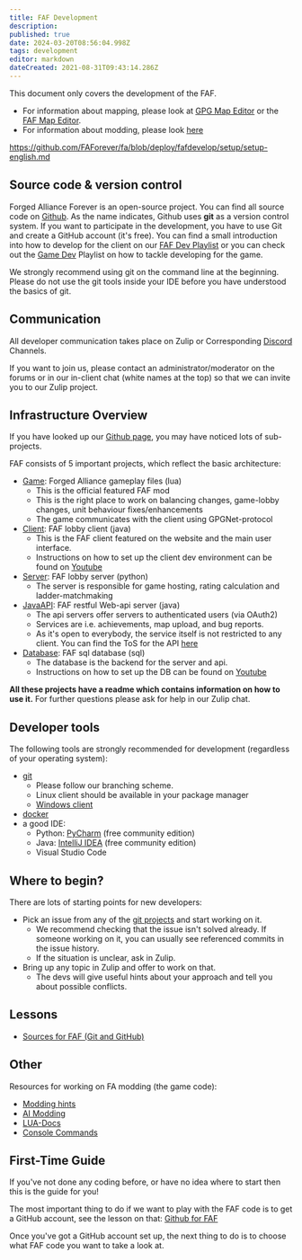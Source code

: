 ```yaml
---
title: FAF Development
description: 
published: true
date: 2024-03-20T08:56:04.998Z
tags: development
editor: markdown
dateCreated: 2021-08-31T09:43:14.286Z
---
```


This document only covers the development of the FAF.
- For information about mapping, please look at [GPG Map Editor](/Development/Mapping/GPG-Map-Editor) or the [FAF Map Editor](/Development/Mapping/FA-Forever-Map-Editor).
- For information about modding, please look [here](/Development/Modding/Modding)


https://github.com/FAForever/fa/blob/deploy/fafdevelop/setup/setup-english.md
## Source code & version control

Forged Alliance Forever is an open-source project. You can find all source code on [Github](https://github.com/FAForever). As the name indicates, Github uses **git** as a version control system. If you want to participate in the development, you have to use Git and create a GitHub account (it's free). You can find a small introduction into how to develop for the client on our [FAF Dev Playlist](https://youtube.com/playlist?list=PL0nxuIUIjpFv6cjiaEwwVYpn3utdVUshc) or you can check out the [Game Dev](https://youtube.com/playlist?list=PL0nxuIUIjpFvqJ5i1HfPwoA8FnBCtGLWn) Playlist on how to tackle developing for the game.

We strongly recommend using git on the command line at the beginning.
Please do not use the git tools inside your IDE before you have understood the basics of git.

## Communication

All developer communication takes place on Zulip or Corresponding [Discord](https://discord.gg/2u36D9V) Channels.

If you want to join us, please contact an administrator/moderator on the forums or in our in-client chat (white names at the top) so that we can invite you to our Zulip project. 


## Infrastructure Overview

If you have looked up our [Github page](https://github.com/FAForever), you may have noticed lots of sub-projects.

FAF consists of 5 important projects, which reflect the basic architecture:
- [Game](https://github.com/FAForever/fa): Forged Alliance gameplay files (lua)
	- This is the official featured FAF mod
	- This is the right place to work on balancing changes, game-lobby changes, unit behaviour fixes/enhancements
	- The game communicates with the client using GPGNet-protocol
- [Client](https://github.com/FAForever/downlords-faf-client): FAF lobby client (java)
	- This is the FAF client featured on the website and the main user interface.
	- Instructions on how to set up the client dev environment can be found on [Youtube](https://youtu.be/6gsHnt02I_Y?list=PL0nxuIUIjpFv6cjiaEwwVYpn3utdVUshc)
- [Server](https://github.com/FAForever/server): FAF lobby server (python)
	- The server is responsible for game hosting, rating calculation and ladder-matchmaking
- [JavaAPI](https://github.com/FAForever/faf-java-api): FAF restful Web-api server (java)
	- The api servers offer servers to authenticated users (via OAuth2)
	- Services are i.e. achievements, map upload, and bug reports. 
	- As it's open to everybody, the service itself is not restricted to any client. You can find the ToS for the API [here](https://content.faforever.com/tos/api-tos.html)
- [Database](https://github.com/FAForever/db): FAF sql database (sql)
	- The database is the backend for the server and api.
	- Instructions on how to set up the DB can be found on [Youtube](https://www.youtube.com/watch?v=3vsRs71vMII)

**All these projects have a readme which contains information on how to use
it.** For further questions please ask for help in our Zulip chat.

## Developer tools

The following tools are strongly recommended for development (regardless of your operating system):
- [git](https://www.git-scm.com) 
	- Please follow our branching scheme.
	- Linux client should be available in your package manager
	- [Windows client](https://git-scm.com/download/win)
- [docker](https://www.docker.com/)
- a good IDE:
	- Python: [PyCharm](https://www.jetbrains.com/pycharm/) (free community edition)
	- Java: [IntelliJ IDEA](https://www.jetbrains.com/idea/) (free community edition)
  - Visual Studio Code

## Where to begin?

There are lots of starting points for new developers:
- Pick an issue from any of the [git projects](https://github.com/FAForever) and start working on it.
	- We recommend checking that the issue isn't solved already. If someone working on it, you can usually see referenced commits in the issue history.
	- If the situation is unclear, ask in Zulip.
- Bring up any topic in Zulip and offer to work on that.
	- The devs will give useful hints about your approach and tell you about possible conflicts.

## Lessons
- [Sources for FAF (Git and GitHub)](/Development/FAF-Dev-School-Git)

## Other

Resources for working on FA modding (the game code):
- [Modding hints](/Development/Modding/Modding)
- [AI Modding](/Development/AI/AI-Modding)
- [LUA-Docs](/Development/Modding/LUADOC)
- [Console Commands](/Development/Console_Commands)

## First-Time Guide

If you've not done any coding before, or have no idea where to start then this is the guide for you!

The most important thing to do if we want to play with the FAF code is to get a GitHub account, see the lesson on that: [Github for FAF](/Development/FAF-Dev-School-Git)

Once you've got a GitHub account set up, the next thing to do is to choose what FAF code you want to take a look at.